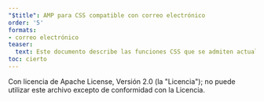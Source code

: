 ```yaml
---
"$title": AMP para CSS compatible con correo electrónico
order: '5'
formats:
- correo electrónico
teaser:
  text: Este documento describe las funciones CSS que se admiten actualmente en los correos electrónicos de AMP.
toc: cierto
---
```


Con licencia de Apache License, Versión 2.0 (la "Licencia"); no puede utilizar este archivo excepto de conformidad con la Licencia.
